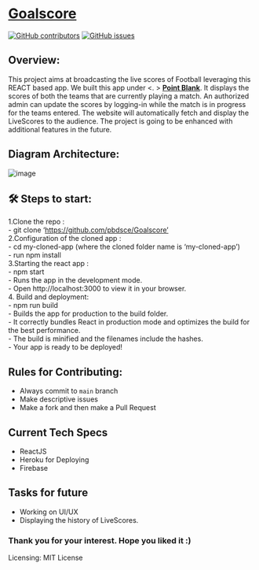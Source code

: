 # [Goalscore](https://github.com/pbdsce/Goalscore)
[![GitHub contributors](https://img.shields.io/github/contributors/GDSC-DSI/api)](https://github.com/pbdsce/Goalscore/graphs/contributors) 
[![GitHub issues](https://img.shields.io/github/issues/HAC-2020/Aimers)](https://github.com/pbdsce/Goalscore/issues)
<!-- [![apkSize](https://img.shields.io/badge/Web%20App%20size-32MB-blue)]()   --> 

## Overview: 
This project aims at broadcasting the live scores of Football leveraging this REACT based app. We built this app under <. > [**Point Blank**](https://github.com/pbdsce).
It displays the scores of both the teams that are currently playing a match. An authorized admin can update the scores by logging-in while the match is in progress for the teams entered. The website will automatically fetch and display the LiveScores to the audience. The project is going to be enhanced with additional features in the future.

## Diagram Architecture:

![image](https://user-images.githubusercontent.com/75614134/176957062-20cbaa5a-440d-45f0-8465-d40a16f7773d.png)

## 🛠 Steps to start:
1.Clone the repo :
    <br>
    - git clone ‘https://github.com/pbdsce/Goalscore’
    <br>
2.Configuration of the cloned app :
    <br>
    - cd my-cloned-app (where the cloned folder name is ‘my-cloned-app’)
    <br>
    - run npm install
    <br>
3.Starting the react app :
    <br>
    - npm start
    <br>
    - Runs the app in the development mode.
    <br>
    - Open http://localhost:3000 to view it in your browser.
    <br>
4. Build and deployment:
    <br>
    - npm run build
    <br>
    - Builds the app for production to the build folder.
    <br>
    - It correctly bundles React in production mode and optimizes the build for the best performance.
    <br>
    - The build is minified and the filenames include the hashes.
    <br>
    - Your app is ready to be deployed!
    <br>

 ## Rules for Contributing:
- Always commit to ```main``` branch
- Make descriptive issues
- Make a fork and then make a Pull Request

## Current Tech Specs
- ReactJS
- Heroku for Deploying
- Firebase

## Tasks for future
- Working on UI/UX
- Displaying the history of LiveScores.

### Thank you for your interest. Hope you liked it :)

Licensing: MIT License
